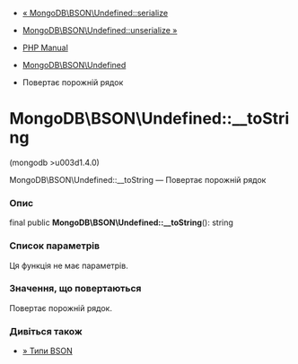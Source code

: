 - [«
MongoDB\BSON\Undefined::serialize](mongodb-bson-undefined.serialize.md)
- [MongoDB\BSON\Undefined::unserialize
»](mongodb-bson-undefined.unserialize.md)

- [PHP Manual](index.md)
- [MongoDB\BSON\Undefined](class.mongodb-bson-undefined.md)
- Повертає порожній рядок

# MongoDB\BSON\Undefined::\_\_toString

(mongodb \>u003d1.4.0)

MongoDB\BSON\Undefined::\_\_toString — Повертає порожній рядок

### Опис

final public **MongoDB\BSON\Undefined::\_\_toString**(): string

### Список параметрів

Ця функція не має параметрів.

### Значення, що повертаються

Повертає порожній рядок.

### Дивіться також

- [» Типи
BSON](https://www.mongodb.com/docs/manual/reference/bson-types/)
